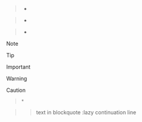 >

>
> > >

>
> >
> >
> >

> > >
> >
> > >
>
> >

> * >
>   > >

> * >
>   > >
>   > >
>   > >

> * > > >
>   > >
>   > > >
>   >
>   > >

> [!NOTE]
>

> [!TIP]
>

> [!IMPORTANT]
>

> [!WARNING]
>

> [!CAUTION]
>

<!-- drop a blockquote level followed by code block (found when fuzzing)-->
>>
>     *

<!-- blockquote containing an HTML block -->
>
><?

<!--
FIXME(ytmimi)
https://github.com/pulldown-cmark/pulldown-cmark/issues/995
-->
> text in blockquote
:lazy continuation line
